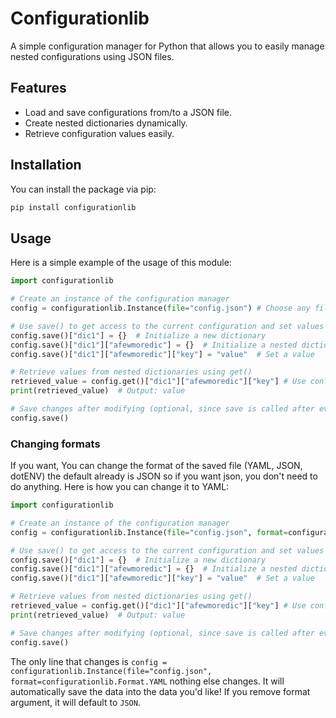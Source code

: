 # Configurationlib

A simple configuration manager for Python that allows you to easily manage nested configurations using JSON files.

## Features

- Load and save configurations from/to a JSON file.
- Create nested dictionaries dynamically.
- Retrieve configuration values easily.

## Installation

You can install the package via pip:

```bash
pip install configurationlib
```

## Usage

Here is a simple example of the usage of this module:
```python
import configurationlib

# Create an instance of the configuration manager
config = configurationlib.Instance(file="config.json") # Choose any file name you like!

# Use save() to get access to the current configuration and set values
config.save()["dic1"] = {}  # Initialize a new dictionary
config.save()["dic1"]["afewmoredic"] = {}  # Initialize a nested dictionary
config.save()["dic1"]["afewmoredic"]["key"] = "value"  # Set a value

# Retrieve values from nested dictionaries using get()
retrieved_value = config.get()["dic1"]["afewmoredic"]["key"] # Use config.get to retrieve the value
print(retrieved_value)  # Output: value

# Save changes after modifying (optional, since save is called after every modification)
config.save()
```
### Changing formats
If you want, You can change the format of the saved file (YAML, JSON, dotENV) the default already is JSON so if you want json, you don't need to do anything.
Here is how you can change it to YAML:
```python
import configurationlib

# Create an instance of the configuration manager
config = configurationlib.Instance(file="config.json", format=configurationlib.Format.YAML) # Use Yaml. Change this to ENV to use env

# Use save() to get access to the current configuration and set values
config.save()["dic1"] = {}  # Initialize a new dictionary
config.save()["dic1"]["afewmoredic"] = {}  # Initialize a nested dictionary
config.save()["dic1"]["afewmoredic"]["key"] = "value"  # Set a value

# Retrieve values from nested dictionaries using get()
retrieved_value = config.get()["dic1"]["afewmoredic"]["key"] # Use config.get to retrieve the value
print(retrieved_value)  # Output: value

# Save changes after modifying (optional, since save is called after every modification)
config.save()
```
The only line that changes is `config = configurationlib.Instance(file="config.json", format=configurationlib.Format.YAML` nothing else changes. It will automatically save the data into the data you'd like! If you remove format argument, it will default to `JSON`.
